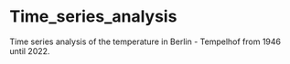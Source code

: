 # Time_series_analysis
Time series analysis of the temperature in Berlin - Tempelhof from 1946 until 2022.
